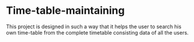 # Time-table-maintaining

This project is designed in such a way that it helps the user to search his own time-table from the complete timetable consisting data of all the users. 
